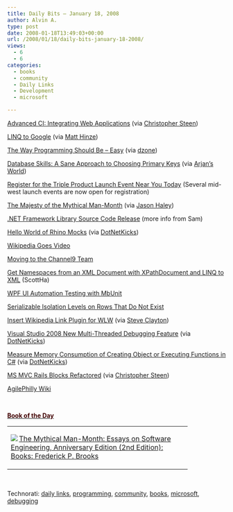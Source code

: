 ```yaml
---
title: Daily Bits – January 18, 2008
author: Alvin A.
type: post
date: 2008-01-18T13:49:03+00:00
url: /2008/01/18/daily-bits-january-18-2008/
views:
  - 6
  - 6
categories:
  - books
  - community
  - Daily Links
  - Development
  - microsoft

---
```

<a href="http://lostechies.com/blogs/jimmy_bogard/archive/2008/01/16/advanced-ci-integrating-web-applications.aspx" target="_blank">Advanced CI: Integrating Web Applications</a> (via <a href="http://dotnetjunkies.com/WebLog/csteen/archive/2008/01/17/420808.aspx" target="_blank">Christopher Steen</a>)

<a href="http://www.codeplex.com/glinq" target="_blank">LINQ to Google</a> (via <a href="http://mhinze.com/4-links-today-2008-01-17/" target="_blank">Matt Hinze</a>)

<a href="http://blog.sidu.in/2008/01/way-programming-should-be-easy.html" target="_blank">The Way Programming Should Be &#8211; Easy</a> (via <a href="http://www.dzone.com/links/rss/blogging_about_ides_and_tools_as_productivity_boo.html" target="_blank">dzone</a>)

<a href="http://database-programmer.blogspot.com/2008/01/database-skills-sane-approach-to.html" target="_blank">Database Skills: A Sane Approach to Choosing Primary Keys</a> (via <a href="http://arjansworld.blogspot.com/2008/01/linkblog-for-january-17-2008.html" target="_blank">Arjan&#8217;s World</a>)

<a href="http://blogs.msdn.com/angelab/archive/2008/01/17/register-for-the-triple-product-launch-event-near-you-today.aspx" target="_blank">Register for the Triple Product Launch Event Near You Today</a> (Several mid-west launch events are now open for registration)

<a href="http://bradapp.blogspot.com/2008/01/majesty-of-mythical-man-month.html" target="_blank">The Majesty of the Mythical Man-Month</a> (via <a href="http://jasonhaley.com/blog/archive/2008/01/17/141074.aspx" target="_blank">Jason Haley</a>)

<a href="http://samgentile.com/blogs/samgentile/archive/2008/01/17/net-framework-library-source-code-release.aspx" target="_blank">.NET Framework Library Source Code Release</a> (more info from Sam)

<a href="http://www.buddylindsey.com/Blog/post/Hello-World-of-Rhino-Mocks.aspx" target="_blank">Hello World of Rhino Mocks</a> (via <a href="http://www.dotnetkicks.com/other/Hello_World_of_Rhino_Mocks" target="_blank">DotNetKicks</a>)

<a href="http://www.downloadsquad.com/2008/01/17/wikipedia-goes-video/" target="_blank">Wikipedia Goes Video</a>

<a href="http://blogs.msdn.com/danielfe/archive/2008/01/17/moving-to-the-channel9-team.aspx" target="_blank">Moving to the Channel9 Team</a>

<a href="http://www.hanselman.com/blog/GetNamespacesFromAnXMLDocumentWithXPathDocumentAndLINQToXML.aspx" target="_blank">Get Namespaces from an XML Document with XPathDocument and LINQ to XML</a> (ScottHa)

<a href="http://codebetter.com/blogs/jean-paul_boodhoo/archive/2008/01/17/wpf-ui-automation-testing-with-mbunit.aspx" target="_blank">WPF UI Automation Testing with MbUnit</a>

<a href="http://ayende.com/Blog/archive/2008/01/18/Serialazble-isolation-level-on-rows-that-does-not-exists.aspx" target="_blank">Serializable Isolation Levels on Rows That Do Not Exist</a>

<a href="http://scottisafooldev.spaces.live.com/Blog/cns!FE151030F50B5B37!651.entry" target="_blank">Insert Wikipedia Link Plugin for WLW</a> (via <a href="http://blogs.msdn.com/stevecla01/archive/2008/01/18/wikipedia-link-plugin-for-windows-live-writer.aspx" target="_blank">Steve Clayton</a>)

<a href="http://www.codethinked.com/post/2008/01/Visual-Studio-2008-New-Multi-Threaded-Debugging-Feature.aspx" target="_blank">Visual Studio 2008 New Multi-Threaded Debugging Feature</a> (via <a href="http://www.dotnetkicks.com/visualstudio/Visual_Studio_2008_New_Multi_Threaded_Debugging_Feature" target="_blank">DotNetKicks</a>)

<a href="http://saftsack.fs.uni-bayreuth.de/~dun3/archives/measure-memory-consumption-creating-object-functions/102.html" target="_blank">Measure Memory Consumption of Creating Object or Executing Functions in C#</a> (via <a href="http://www.dotnetkicks.com/csharp/Measure_memory_consumption_of_creating_object_in_C" target="_blank">DotNetKicks</a>)

<a href="http://abombss.com/blog/2008/01/17/ms-mvc-blocks-refactored/" target="_blank">MS MVC Rails Blocks Refactored</a> (via <a href="http://dotnetjunkies.com/WebLog/csteen/archive/2008/01/18/421267.aspx" target="_blank">Christopher Steen</a>)

<a href="http://www.agilephilly.com/" target="_blank">AgilePhilly Wiki</a>

&nbsp;

**<u><font color="#400000">Book of the Day</font></u>**

<div class="wlWriterSmartContent" id="scid:7dc1bd33-94bd-46fd-a20b-0131235bcd47:d257b59a-5a57-461f-a648-1d910198ee13" style="padding-right: 0px; display: inline; padding-left: 0px; float: none; padding-bottom: 0px; margin: 0px; padding-top: 0px">
  <table cellspacing="0" cellpadding="2" width="400" border="0" unselectable="on">
    <tr>
      <td valign="top" width="400">
        <p>
          <a title="The Mythical Man-Month: Essays on Software Engineering, Anniversary Edition (2nd Edition): Books: Frederick P. Brooks" href="http://www.amazon.com/exec/obidos/ASIN/0201835959/alvinashcraft-20"><img data-recalc-dims="1" decoding="async" src="https://i0.wp.com/images.amazon.com/images/P/0201835959.01.MZZZZZZZ.jpg?w=660" border="0" align="left" style="float:left" />The Mythical Man-Month: Essays on Software Engineering, Anniversary Edition (2nd Edition): Books: Frederick P. Brooks</a>
        </p>
      </td>
    </tr>
  </table>
</div>

&nbsp;

<div class="wlWriterSmartContent" id="scid:C16BAC14-9A3D-4c50-9394-FBFEF7A93539:e9919fa0-b3b7-4df7-8960-7b71f5bad13c" style="padding-right: 0px; display: inline; padding-left: 0px; padding-bottom: 0px; margin: 0px; padding-top: 0px">
  <!--dotnetkickit-->
</div>

<div class="wlWriterSmartContent" id="scid:d7bf807d-7bb0-458a-811f-90c51817d5c2:da8f77dc-7cab-4cac-b302-a9a41c9fd19a" style="padding-right: 0px; display: inline; padding-left: 0px; padding-bottom: 0px; margin: 0px; padding-top: 0px">
  <p>
    <span class="TagSite">Technorati:</span> <a href="http://technorati.com/tag/daily+links" rel="tag" class="tag">daily links</a>, <a href="http://technorati.com/tag/programming" rel="tag" class="tag">programming</a>, <a href="http://technorati.com/tag/community" rel="tag" class="tag">community</a>, <a href="http://technorati.com/tag/books" rel="tag" class="tag">books</a>, <a href="http://technorati.com/tag/microsoft" rel="tag" class="tag">microsoft</a>, <a href="http://technorati.com/tag/debugging" rel="tag" class="tag">debugging</a><br /><!-- StartInsertedTags: daily links, programming, community, books, microsoft, debugging :EndInsertedTags -->
  </p>
</div>
